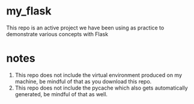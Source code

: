 # my_flask
This repo is an active project we have been using as practice to demonstrate various concepts with Flask

# notes

1. This repo does not include the virtual environment produced on my machine, be mindful of that as you download this repo.
2. This repo does not include the pycache which also gets automatically generated, be mindful of that as well.
